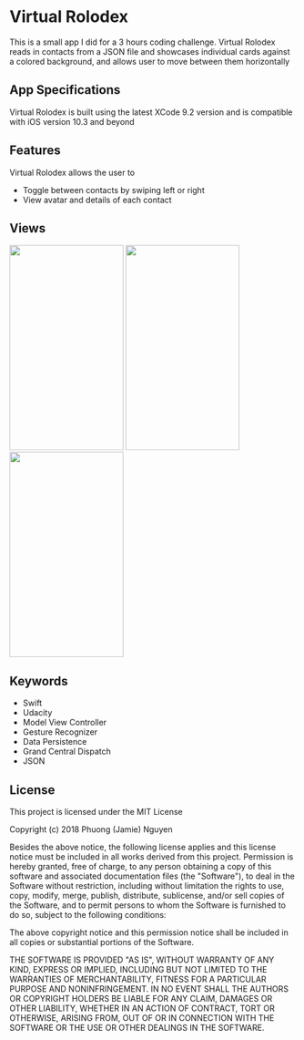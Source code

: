 # Virtual Rolodex
This is a small app I did for a 3 hours coding challenge. Virtual Rolodex reads in contacts from a JSON file and showcases individual cards against a colored background, and allows user to move between them horizontally

## App Specifications
Virtual Rolodex is built using the latest XCode 9.2 version and is compatible with iOS version 10.3 and beyond

## Features
Virtual Rolodex allows the user to
- Toggle between contacts by swiping left or right
- View avatar and details of each contact

## Views
<img src="https://user-images.githubusercontent.com/26151559/37416851-eae0877e-277c-11e8-8b39-885c7df2d38d.png" width="200" height="360"> <img src="https://user-images.githubusercontent.com/26151559/37416850-eacc7c84-277c-11e8-9e3e-8f08b409cc89.png" width="200" height="360"> <img src="https://user-images.githubusercontent.com/26151559/37416849-ea9f324c-277c-11e8-91c4-92ef54036248.png" width="200" height="360"> 

 ## Keywords
- Swift
- Udacity
- Model View Controller
- Gesture Recognizer
- Data Persistence
- Grand Central Dispatch
- JSON

 ## License
This project is licensed under the MIT License

Copyright (c) 2018 Phuong (Jamie) Nguyen

Besides the above notice, the following license applies and this license notice
must be included in all works derived from this project.
Permission is hereby granted, free of charge, to any person obtaining a copy
of this software and associated documentation files (the "Software"), to deal
in the Software without restriction, including without limitation the rights
to use, copy, modify, merge, publish, distribute, sublicense, and/or sell
copies of the Software, and to permit persons to whom the Software is
furnished to do so, subject to the following conditions:

The above copyright notice and this permission notice shall be included in all
copies or substantial portions of the Software.

THE SOFTWARE IS PROVIDED "AS IS", WITHOUT WARRANTY OF ANY KIND, EXPRESS OR
IMPLIED, INCLUDING BUT NOT LIMITED TO THE WARRANTIES OF MERCHANTABILITY,
FITNESS FOR A PARTICULAR PURPOSE AND NONINFRINGEMENT. IN NO EVENT SHALL THE
AUTHORS OR COPYRIGHT HOLDERS BE LIABLE FOR ANY CLAIM, DAMAGES OR OTHER
LIABILITY, WHETHER IN AN ACTION OF CONTRACT, TORT OR OTHERWISE, ARISING FROM,
OUT OF OR IN CONNECTION WITH THE SOFTWARE OR THE USE OR OTHER DEALINGS IN THE
SOFTWARE.

